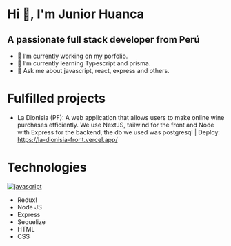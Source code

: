 # Hi 👋, I'm Junior Huanca
## A passionate full stack developer from Perú
- 🔭 I’m currently working on my porfolio.
- 🌱 I’m currently learning Typescript and prisma.
- 💬 Ask me about javascript, react, express and others.
# Fulfilled projects

- La Dionisia (PF): A web application that allows users to make online wine purchases efficiently. We use NextJS, tailwind for the front and Node with Express for the backend, the db we used was postgresql | Deploy: https://la-dionisia-front.vercel.app/

# Technologies
[![javascript](https://user-images.githubusercontent.com/111140889/215791611-15fd0d48-a0ce-4d59-b60b-23a215cf9488.png)](https://developer.mozilla.org/en-US/docs/Web/JavaScript)

- Redux!
- Node JS
- Express
- Sequelize
- HTML
- CSS


<!--
**JuniorHuanca/JuniorHuanca** is a ✨ _special_ ✨ repository because its `README.md` (this file) appears on your GitHub profile.

Here are some ideas to get you started:

- 🔭 I’m currently working on ...
- 🌱 I’m currently learning ...
- 👯 I’m looking to collaborate on ...
- 🤔 I’m looking for help with ...
- 💬 Ask me about ...
- 📫 How to reach me: ...
- 😄 Pronouns: ...
- ⚡ Fun fact: ...
-->
